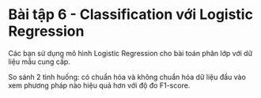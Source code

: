 # Bài tập 6 - Classification với Logistic Regression

Các bạn sử dụng mô hình Logistic Regression cho bài toán phân lớp với dữ liệu mẫu cung cấp.

So sánh 2 tình huống: có chuẩn hóa và không chuẩn hóa dữ liệu đầu vào xem phương pháp nào hiệu quả hơn với độ đo F1-score. 
